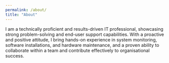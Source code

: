 ```yaml
---
permalink: /about/
title: "About"
---
```


I am a technically proficient and results-driven IT professional, showcasing strong problem-solving and end-user support capabilities. With a proactive and positive attitude, I bring hands-on experience in system monitoring, software installations, and hardware maintenance, and a proven ability to collaborate within a team and contribute effectively to organisational success.

